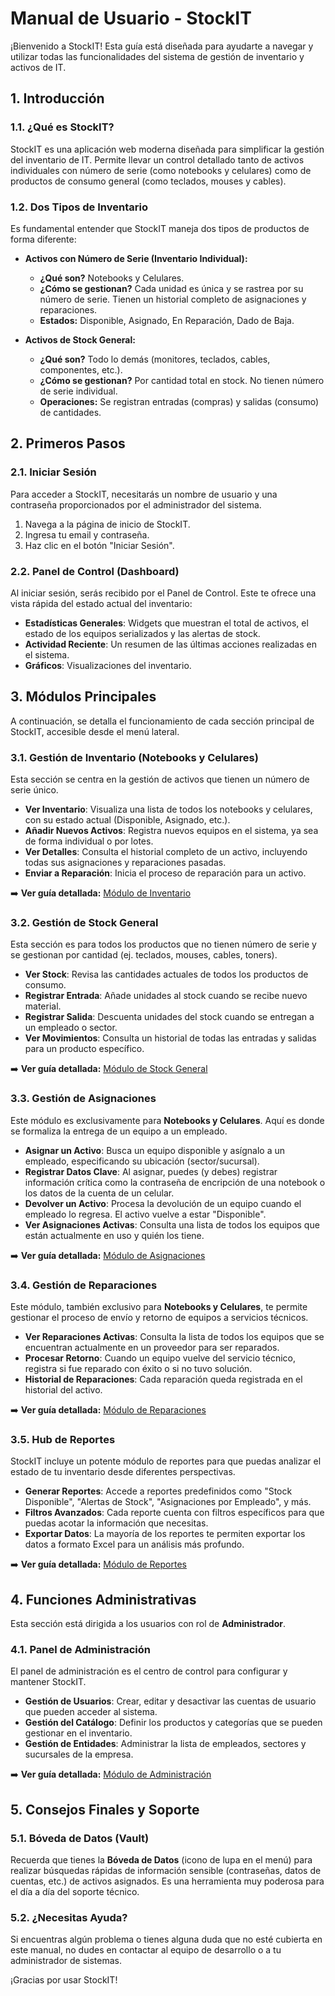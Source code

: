 # Manual de Usuario - StockIT

¡Bienvenido a StockIT! Esta guía está diseñada para ayudarte a navegar y utilizar todas las funcionalidades del sistema de gestión de inventario y activos de IT.

## 1. Introducción

### 1.1. ¿Qué es StockIT?
StockIT es una aplicación web moderna diseñada para simplificar la gestión del inventario de IT. Permite llevar un control detallado tanto de activos individuales con número de serie (como notebooks y celulares) como de productos de consumo general (como teclados, mouses y cables).

### 1.2. Dos Tipos de Inventario
Es fundamental entender que StockIT maneja dos tipos de productos de forma diferente:

*   **Activos con Número de Serie (Inventario Individual):**
    *   **¿Qué son?** Notebooks y Celulares.
    *   **¿Cómo se gestionan?** Cada unidad es única y se rastrea por su número de serie. Tienen un historial completo de asignaciones y reparaciones.
    *   **Estados:** Disponible, Asignado, En Reparación, Dado de Baja.

*   **Activos de Stock General:**
    *   **¿Qué son?** Todo lo demás (monitores, teclados, cables, componentes, etc.).
    *   **¿Cómo se gestionan?** Por cantidad total en stock. No tienen número de serie individual.
    *   **Operaciones:** Se registran entradas (compras) y salidas (consumo) de cantidades.

## 2. Primeros Pasos

### 2.1. Iniciar Sesión
Para acceder a StockIT, necesitarás un nombre de usuario y una contraseña proporcionados por el administrador del sistema.

1.  Navega a la página de inicio de StockIT.
2.  Ingresa tu email y contraseña.
3.  Haz clic en el botón "Iniciar Sesión".

### 2.2. Panel de Control (Dashboard)
Al iniciar sesión, serás recibido por el Panel de Control. Este te ofrece una vista rápida del estado actual del inventario:
-   **Estadísticas Generales**: Widgets que muestran el total de activos, el estado de los equipos serializados y las alertas de stock.
-   **Actividad Reciente**: Un resumen de las últimas acciones realizadas en el sistema.
-   **Gráficos**: Visualizaciones del inventario.

## 3. Módulos Principales

A continuación, se detalla el funcionamiento de cada sección principal de StockIT, accesible desde el menú lateral.

### 3.1. Gestión de Inventario (Notebooks y Celulares)

Esta sección se centra en la gestión de activos que tienen un número de serie único.

*   **Ver Inventario**: Visualiza una lista de todos los notebooks y celulares, con su estado actual (Disponible, Asignado, etc.).
*   **Añadir Nuevos Activos**: Registra nuevos equipos en el sistema, ya sea de forma individual o por lotes.
*   **Ver Detalles**: Consulta el historial completo de un activo, incluyendo todas sus asignaciones y reparaciones pasadas.
*   **Enviar a Reparación**: Inicia el proceso de reparación para un activo.

➡️ **Ver guía detallada:** [Módulo de Inventario](./01_MODULO_INVENTARIO.md)

### 3.2. Gestión de Stock General

Esta sección es para todos los productos que no tienen número de serie y se gestionan por cantidad (ej. teclados, mouses, cables, toners).

*   **Ver Stock**: Revisa las cantidades actuales de todos los productos de consumo.
*   **Registrar Entrada**: Añade unidades al stock cuando se recibe nuevo material.
*   **Registrar Salida**: Descuenta unidades del stock cuando se entregan a un empleado o sector.
*   **Ver Movimientos**: Consulta un historial de todas las entradas y salidas para un producto específico.

➡️ **Ver guía detallada:** [Módulo de Stock General](./02_MODULO_STOCK.md)

### 3.3. Gestión de Asignaciones

Este módulo es exclusivamente para **Notebooks y Celulares**. Aquí es donde se formaliza la entrega de un equipo a un empleado.

*   **Asignar un Activo**: Busca un equipo disponible y asígnalo a un empleado, especificando su ubicación (sector/sucursal).
*   **Registrar Datos Clave**: Al asignar, puedes (y debes) registrar información crítica como la contraseña de encripción de una notebook o los datos de la cuenta de un celular.
*   **Devolver un Activo**: Procesa la devolución de un equipo cuando el empleado lo regresa. El activo vuelve a estar "Disponible".
*   **Ver Asignaciones Activas**: Consulta una lista de todos los equipos que están actualmente en uso y quién los tiene.

➡️ **Ver guía detallada:** [Módulo de Asignaciones](./03_MODULO_ASIGNACIONES.md)

### 3.4. Gestión de Reparaciones

Este módulo, también exclusivo para **Notebooks y Celulares**, te permite gestionar el proceso de envío y retorno de equipos a servicios técnicos.

*   **Ver Reparaciones Activas**: Consulta la lista de todos los equipos que se encuentran actualmente en un proveedor para ser reparados.
*   **Procesar Retorno**: Cuando un equipo vuelve del servicio técnico, registra si fue reparado con éxito o si no tuvo solución.
*   **Historial de Reparaciones**: Cada reparación queda registrada en el historial del activo.

➡️ **Ver guía detallada:** [Módulo de Reparaciones](./04_MODULO_REPARACIONES.md)

### 3.5. Hub de Reportes

StockIT incluye un potente módulo de reportes para que puedas analizar el estado de tu inventario desde diferentes perspectivas.

*   **Generar Reportes**: Accede a reportes predefinidos como "Stock Disponible", "Alertas de Stock", "Asignaciones por Empleado", y más.
*   **Filtros Avanzados**: Cada reporte cuenta con filtros específicos para que puedas acotar la información que necesitas.
*   **Exportar Datos**: La mayoría de los reportes te permiten exportar los datos a formato Excel para un análisis más profundo.

➡️ **Ver guía detallada:** [Módulo de Reportes](./05_MODULO_REPORTES.md)

## 4. Funciones Administrativas

Esta sección está dirigida a los usuarios con rol de **Administrador**.

### 4.1. Panel de Administración

El panel de administración es el centro de control para configurar y mantener StockIT.

*   **Gestión de Usuarios**: Crear, editar y desactivar las cuentas de usuario que pueden acceder al sistema.
*   **Gestión del Catálogo**: Definir los productos y categorías que se pueden gestionar en el inventario.
*   **Gestión de Entidades**: Administrar la lista de empleados, sectores y sucursales de la empresa.

➡️ **Ver guía detallada:** [Módulo de Administración](./06_MODULO_ADMIN.md)

## 5. Consejos Finales y Soporte

### 5.1. Bóveda de Datos (Vault)

Recuerda que tienes la **Bóveda de Datos** (icono de lupa en el menú) para realizar búsquedas rápidas de información sensible (contraseñas, datos de cuentas, etc.) de activos asignados. Es una herramienta muy poderosa para el día a día del soporte técnico.

### 5.2. ¿Necesitas Ayuda?

Si encuentras algún problema o tienes alguna duda que no esté cubierta en este manual, no dudes en contactar al equipo de desarrollo o a tu administrador de sistemas.

¡Gracias por usar StockIT! 